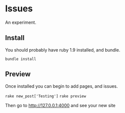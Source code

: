 # Issues

An experiment.


## Install

You should probably have ruby 1.9 installed, and bundle.

`bundle install`


## Preview

Once installed you can begin to add pages, and issues.

`rake new_post['Testing']`
`rake preview`

Then go to http://127.0.0.1:4000 and see your new site